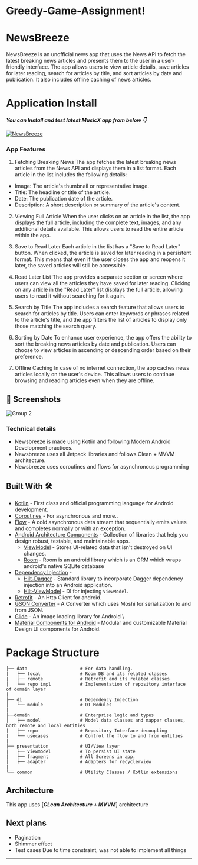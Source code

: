 # Greedy-Game-Assignment!
# **NewsBreeze** 

NewsBreeze is an unofficial news app that uses the News API to fetch the latest breaking news articles and presents them to the user in a user-friendly interface. The app allows users to view article details, save articles for later reading, search for articles by title, and sort articles by date and publication. It also includes offline caching of news articles.

# Application Install

***You can Install and test latest MusicX app from below 👇***

[![NewsBreeze](https://img.shields.io/badge/Newsbreeze✅-APK-red.svg?style=for-the-badge&logo=android)](https://drive.google.com/file/d/1zT3zHbZm7ne77H6M0YKHcnQBLSVyt76C/view?usp=sharing)


### App Features
1. Fetching Breaking News
The app fetches the latest breaking news articles from the News API and displays them in a list format. Each article in the list includes the following details:

- Image: The article's thumbnail or representative image.
- Title: The headline or title of the article.
- Date: The publication date of the article.
- Description: A short description or summary of the article's content.

2. Viewing Full Article
When the user clicks on an article in the list, the app displays the full article, including the complete text, images, and any additional details available. This allows users to read the entire article within the app.

3. Save to Read Later
Each article in the list has a "Save to Read Later" button. When clicked, the article is saved for later reading in a persistent format. This means that even if the user closes the app and reopens it later, the saved articles will still be accessible.

4. Read Later List
The app provides a separate section or screen where users can view all the articles they have saved for later reading. Clicking on any article in the "Read Later" list displays the full article, allowing users to read it without searching for it again.

5. Search by Title
The app includes a search feature that allows users to search for articles by title. Users can enter keywords or phrases related to the article's title, and the app filters the list of articles to display only those matching the search query.

6. Sorting by Date
To enhance user experience, the app offers the ability to sort the breaking news articles by date and publication. Users can choose to view articles in ascending or descending order based on their preference.

7. Offline Caching
In case of no internet connection, the app caches news articles locally on the user's device. This allows users to continue browsing and reading articles even when they are offline.


## 📸 Screenshots
![Group 2](https://github.com/priyanshuborole/Greedy-Game-Assignment/assets/69722542/ef994545-e1d2-4add-96f7-5657f4ae1473)

### Technical details 
- Newsbreeze is made using Kotlin and following Modern Android Development practices.
- Newsbreeze uses all Jetpack libraries and follows Clean + MVVM architecture.
- Newsbreeze uses coroutines and flows for asynchronous programming



## Built With 🛠
- [Kotlin](https://kotlinlang.org/) - First class and official programming language for Android development.
- [Coroutines](https://kotlinlang.org/docs/reference/coroutines-overview.html) - For asynchronous and more..
- [Flow](https://kotlin.github.io/kotlinx.coroutines/kotlinx-coroutines-core/kotlinx.coroutines.flow/-flow/) - A cold asynchronous data stream that sequentially emits values and completes normally or with an exception.
- [Android Architecture Components](https://developer.android.com/topic/libraries/architecture) - Collection of libraries that help you design robust, testable, and maintainable apps.
  - [ViewModel](https://developer.android.com/topic/libraries/architecture/viewmodel) - Stores UI-related data that isn't destroyed on UI changes. 
  - [Room](https://developer.android.com/training/data-storage/room) - Room is an android library which is an ORM which wraps android's native SQLite database
- [Dependency Injection](https://developer.android.com/training/dependency-injection) - 
  - [Hilt-Dagger](https://dagger.dev/hilt/) - Standard library to incorporate Dagger dependency injection into an Android application.
  - [Hilt-ViewModel](https://developer.android.com/training/dependency-injection/hilt-jetpack) - DI for injecting `ViewModel`.
- [Retrofit](https://github.com/square/retrofit) - An Http Client for android.
- [GSON Converter](https://github.com/square/retrofit/tree/master/retrofit-converters/gson) - A Converter which uses Moshi for serialization to and from JSON.
- [Glide](https://github.com/bumptech/glide) - An image loading library for Android \
- [Material Components for Android](https://github.com/material-components/material-components-android) - Modular and customizable Material Design UI components for Android.

# Package Structure
   
    ├── data                    # For data handling.
    |   ├── local               # Room DB and its related classes
    |   ├── remote              # Retrofit and its related classes
    │   └── repo impl           # Implementation of repository interface of domain layer
    |
    ├── di                      # Dependency Injection             
    │   └── module              # DI Modules
    |
    ├──domain                   # Enterprise logic and types
    │   ├── model               # Model data classes and mapper classes, both remote and local entities
    |   ├── repo                # Repository Interface decoupling
    |   └── usecases            # Control the flow to and from entities
    |
    ├── presentation            # UI/View layer
    |   ├── viewmodel           # To persist UI state
    |   ├── fragment            # All Screens in app.    
    │   ├── adapter             # Adapters for recyclerview
    |
    └── common                  # Utility Classes / Kotlin extensions


## Architecture
This app uses [***CLean Architecture + MVVM***] architecture

## Next plans
- Pagination
- Shimmer effect
- Test cases
Due to time constraint, was not able to implement all things
  
---
  

